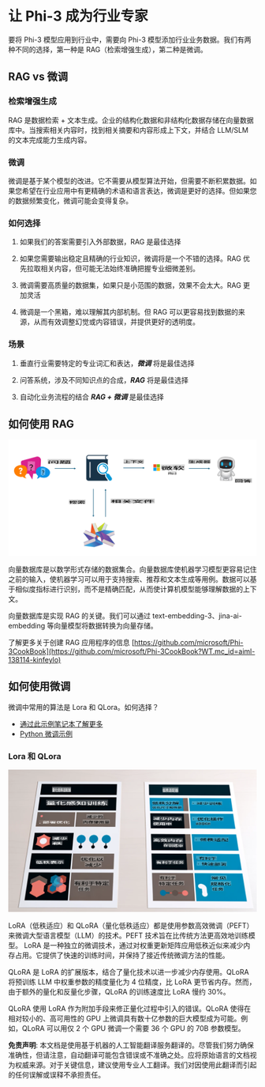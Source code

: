# **让 Phi-3 成为行业专家**

要将 Phi-3 模型应用到行业中，需要向 Phi-3 模型添加行业业务数据。我们有两种不同的选择，第一种是 RAG（检索增强生成），第二种是微调。

## **RAG vs 微调**

### **检索增强生成**

RAG 是数据检索 + 文本生成。企业的结构化数据和非结构化数据存储在向量数据库中。当搜索相关内容时，找到相关摘要和内容形成上下文，并结合 LLM/SLM 的文本完成能力生成内容。

### **微调**

微调是基于某个模型的改进。它不需要从模型算法开始，但需要不断积累数据。如果您希望在行业应用中有更精确的术语和语言表达，微调是更好的选择。但如果您的数据频繁变化，微调可能会变得复杂。

### **如何选择**

1. 如果我们的答案需要引入外部数据，RAG 是最佳选择

2. 如果您需要输出稳定且精确的行业知识，微调将是一个不错的选择。RAG 优先拉取相关内容，但可能无法始终准确把握专业细微差别。

3. 微调需要高质量的数据集，如果只是小范围的数据，效果不会太大。RAG 更加灵活

4. 微调是一个黑箱，难以理解其内部机制。但 RAG 可以更容易找到数据的来源，从而有效调整幻觉或内容错误，并提供更好的透明度。

### **场景**

1. 垂直行业需要特定的专业词汇和表达，***微调*** 将是最佳选择

2. 问答系统，涉及不同知识点的合成，***RAG*** 将是最佳选择

3. 自动化业务流程的结合 ***RAG + 微调*** 是最佳选择

## **如何使用 RAG**

![rag](../../../../translated_images/RAG.099c3f3bc644ff2d8bb61d2fbc20a532958c6a1e4d1cb65a84edeb4ffe618bbb.zh.png)

向量数据库是以数学形式存储的数据集合。向量数据库使机器学习模型更容易记住之前的输入，使机器学习可以用于支持搜索、推荐和文本生成等用例。数据可以基于相似度指标进行识别，而不是精确匹配，从而使计算机模型能够理解数据的上下文。

向量数据库是实现 RAG 的关键。我们可以通过 text-embedding-3、jina-ai-embedding 等向量模型将数据转换为向量存储。

了解更多关于创建 RAG 应用程序的信息 [https://github.com/microsoft/Phi-3CookBook](https://github.com/microsoft/Phi-3CookBook?WT.mc_id=aiml-138114-kinfeylo)

## **如何使用微调**

微调中常用的算法是 Lora 和 QLora。如何选择？
- [通过此示例笔记本了解更多](../../../../code/04.Finetuning/Phi_3_Inference_Finetuning.ipynb)
- [Python 微调示例](../../../../code/04.Finetuning/FineTrainingScript.py)

### **Lora 和 QLora**

![lora](../../../../translated_images/qlora.ea4ce73918753819dc9e9cf1524ac40faa555d6b21168b667064be93c3913bbe.zh.png)

LoRA（低秩适应）和 QLoRA（量化低秩适应）都是使用参数高效微调（PEFT）来微调大型语言模型（LLM）的技术。PEFT 技术旨在比传统方法更高效地训练模型。
LoRA 是一种独立的微调技术，通过对权重更新矩阵应用低秩近似来减少内存占用。它提供了快速的训练时间，并保持了接近传统微调方法的性能。

QLoRA 是 LoRA 的扩展版本，结合了量化技术以进一步减少内存使用。QLoRA 将预训练 LLM 中权重参数的精度量化为 4 位精度，比 LoRA 更节省内存。然而，由于额外的量化和反量化步骤，QLoRA 的训练速度比 LoRA 慢约 30%。

QLoRA 使用 LoRA 作为附加手段来修正量化过程中引入的错误。QLoRA 使得在相对较小的、高可用性的 GPU 上微调具有数十亿参数的巨大模型成为可能。例如，QLoRA 可以用仅 2 个 GPU 微调一个需要 36 个 GPU 的 70B 参数模型。

**免责声明**:
本文档是使用基于机器的人工智能翻译服务翻译的。尽管我们努力确保准确性，但请注意，自动翻译可能包含错误或不准确之处。应将原始语言的文档视为权威来源。对于关键信息，建议使用专业人工翻译。我们对因使用此翻译而引起的任何误解或误释不承担责任。